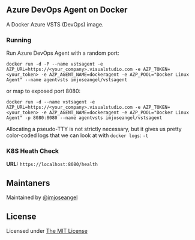 ## Azure DevOps Agent on Docker

A Docker Azure VSTS (DevOps) image.

### Running

Run Azure DevOps Agent with a random port:

```shell
docker run -d -P --name vstsagent -e AZP_URL=https://<your_company>.visualstudio.com -e AZP_TOKEN=<your_token> -e AZP_AGENT_NAME=dockeragent -e AZP_POOL="Docker Linux Agent" --name agentvsts imjoseangel/vstsagent
```

or map to exposed port 8080:

```shell
docker run -d --name vstsagent -e AZP_URL=https://<your_company>.visualstudio.com -e AZP_TOKEN=<your_token> -e AZP_AGENT_NAME=dockeragent -e AZP_POOL="Docker Linux Agent" -p 8080:8080 --name agentvsts imjoseangel/vstsagent
```

Allocating a pseudo-TTY is not strictly necessary, but it gives us pretty color-coded logs that we can look at with `docker logs`:
   `-t`

### K8S Heath Check

**URL:** `https://localhost:8080/health`

## Maintaners

Maintained by [@imjoseangel](http://github.com/imjoseangel)

## License

Licensed under [The MIT License](LICENSE)

